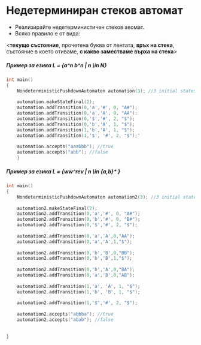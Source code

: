 
# Недетерминиран стеков автомат

  - Реализирайте недетерминистичен стеков авомат.
  - Всяко правило е от вида:
  
  
<**текущо състояние**, прочетена буква от лентата, **връх на стека**, състояние в което отиваме, **с какво заместваме върха на стека**>

##### Пример за езика L = {a^n b^n | n \in N}


```c++
int main()
{
    NondeterministicPushdownAutomaton automation(3); //3 initial states
    
    automation.makeStateFinal(2);    
    automation.addTransition(0,'a','#', 0, "A#");
    automation.addTransition(0,'a','A', 0, "AA");
    automation.addTransition(0,'$','#', 2, "$");
    automation.addTransition(0,'b','A', 1, "$");
    automation.addTransition(1,'b','A', 1, "$");
    automation.addTransition(1,'$', '#', 2, "$");'  
    
    automation.accepts("aaabbb"); //true
    automation.accepts("abb"); //false
    }
```

##### Пример за езика L = {ww^rev | n \in {a,b}* }

```c++
int main()
{
    NondeterministicPushdownAutomaton automation2(3); //3 initial states
    
    automation2.makeStateFinal(2);    
    automation2.addTransition(0,'a','#', 0, "A#");
    automation2.addTransition(0,'b','#', 0, "B#");
    automation2.addTransition(0,'$','#', 2, "$");
    
    automation2.addTransition(0,'a','A',0,"AA");
    automation2.addTransition(0,'a','A',1,"$");
    
    automation2.addTransition(0,'b','B',0,"BB");
    automation2.addTransition(0,'b','B',1,"$");
    
    automation2.addTransition(0,'b','A',0,"BA");
    automation2.addTransition(0,'a','B',0,"AB");
    
    automation2.addTransition(1,'a', 'A', 1, "$");
    automation2.addTransition(1,'b', 'B', 1, "$");
    
    automation2.addTransition(1,'$','#', 2, "$");
    
    automation2.accepts("abbba"); //true
    automation2.accepts("abab"); //false
    
    
}
```

